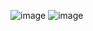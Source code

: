 ![image](https://github.com/user-attachments/assets/c26d9a42-173a-45ff-b11c-fd0e0d0f1551)
![image](https://github.com/user-attachments/assets/4c53b989-6931-4fad-b803-2f6c284314b6)

